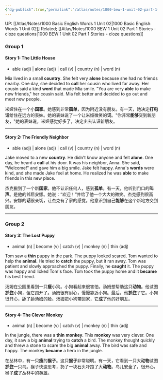 ```yaml
---
{"dg-publish":true,"permalink":"/atlas/notes/1000-bew-1-unit-02-part-1-stories/"}
---
```


UP: [[Atlas/Notes/1000 Basic English Words 1 Unit 02\|1000 Basic English Words 1 Unit 02]]
Related; [[Atlas/Notes/1000 BEW 1 Unit 02 Part 1 Stories - cloze questions\|1000 BEW 1 Unit 02 Part 1 Stories - cloze questions]]

### Group 1

#### Story 1: The Little House
- able (adj) | alone (adj) | call (v) | country (n) | word (n)

Mia lived in a small **country**. She felt very **alone** because she had no friends nearby. One day, she decided to **call** her cousin who lived far away. Her cousin said a kind **word** that made Mia smile. "You are very **able** to make new friends," her cousin said. Mia felt better and decided to go out and meet new people.

米娅住在一个小**国家**。她感到非常**孤单**，因为附近没有朋友。有一天，她决定**打电话**给住在远方的表妹。她的表妹说了一个让米娅微笑的**词**。"你非常**能够**交到新朋友，"她的表妹说。米娅感觉好多了，决定出去认识新朋友。

---

#### Story 2: The Friendly Neighbor
- able (adj) | alone (adj) | call (v) | country (n) | word (n)

Jake moved to a new **country**. He didn't know anyone and felt **alone**. One day, he heard a **call** at his door. It was his neighbor, Anna. She said, "Welcome!" and gave him a big smile. Jake felt happy. Anna's **words** were kind, and she made Jake feel at home. He realized he was **able** to make friends in this new place.

杰克搬到了一个新**国家**。他不认识任何人，感到**孤单**。有一天，他听到门口的**叫声**。是他的邻居安娜。她说：“欢迎！”并给了他一个大大的微笑。杰克感到很高兴。安娜的**话**很亲切，让杰克有了家的感觉。他意识到自己**能够**在这个新地方交到朋友。

---

### Group 2

#### Story 3: The Lost Puppy
- animal (n) | become (v) | catch (v) | monkey (n) | thin (adj)

Tom saw a **thin** puppy in the park. The puppy looked scared. Tom wanted to help the **animal**. He tried to **catch** the puppy, but it ran away. Tom was patient and slowly approached the puppy. Finally, he **caught** it. The puppy was happy and licked Tom's face. Tom took the puppy home and it **became** his best friend.

汤姆在公园里看到一只**瘦**小狗。小狗看起来很害怕。汤姆想帮助这只**动物**。他试图**抓住**小狗，但它跑开了。汤姆很有耐心，慢慢靠近小狗。最后，他**抓住**了它。小狗很开心，舔了舔汤姆的脸。汤姆把小狗带回家，它**成了**他的好朋友。

---
#### Story 4: The Clever Monkey
- animal (n) | become (v) | catch (v) | monkey (n) | thin (adj)

In the jungle, there was a **thin** **monkey**. This **monkey** was very clever. One day, it saw a big **animal** trying to **catch** a bird. The monkey thought quickly and threw a stone to scare the big **animal** away. The bird was safe and happy. The monkey **became** a hero in the jungle.

在丛林中，有一只**瘦**的**猴子**。这只**猴子**非常聪明。有一天，它看到一只大**动物**试图**抓住**一只鸟。猴子快速思考，扔了一块石头吓跑了大**动物**。鸟儿安全了，很开心。猴子**成了**丛林中的英雄。